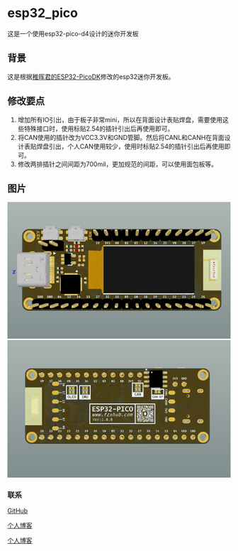 # esp32_pico
这是一个使用esp32-pico-d4设计的迷你开发板

## 背景

这是根据[稚晖君的ESP32-PicoDK](https://github.com/peng-zhihui/ESP32-PicoDK)修改的esp32迷你开发板。

## 修改要点

1. 增加所有IO引出，由于板子非常mini，所以在背面设计表贴焊盘，需要使用这些特殊接口时，使用标贴2.54的插针引出后再使用即可。
2. 将CAN使用的插针改为VCC3.3V和GND管脚。然后将CANL和CANH在背面设计表贴焊盘引出，个人CAN使用较少，使用时标贴2.54的插针引出后再使用即可。
3. 修改两排插针之间间距为700mil，更加规范的间距，可以使用面包板等。

## 图片

![正面](image/positive.png)
![反面](image/reverse.png)


### 联系

[GitHub](https://github.com/fzxhub)

[个人博客](https://fzxhub.com)

[个人博客](https://fzxhub.gitee.io)